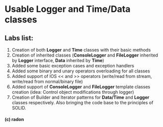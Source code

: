 # Usable Logger and Time/Data classes

## Labs list: 
1) Creation of both **Logger** and **Time** classes with their basic methods
2) Creation of inherited classes (**ConsoleLogger** and **FileLogger** inherited by **Logger** interface, **Data** inherited by **Time**)
3) Added some basic exception cases and exception handlers
4) Added some binary and unary operators overloading for all classes
5) Added support of IOS << and >> operators (write/read from stream, write/read from normal/binary file)
6) Added support of **ConsoleLogger** and **FileLogger** template classes creation (idea: Control object modifications through logger)
7) Creation of Builder and Iterator patterns for **Data/Time** and **Logger** classes respectively. Also bringing the code base to the principles of SOLID.

#### (с) radon
